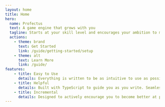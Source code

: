 ```yaml
---
layout: home
title: Home
hero:
  name: Profectus
  text: A game engine that grows with you
  tagline: Starts at your skill level and encourages your ambition to make your projects bigger and better.
  actions:
    - theme: brand
      text: Get Started
      link: /guide/getting-started/setup
    - theme: alt
      text: Learn More
      link: /guide/
features:
    - title: Easy to Use
      details: Everything is written to be as intuitive to use as possible, through consistent design.
    - title: Helpful
      details: Built with TypeScript to guide you as you write. Seamlessly deploy your project with pre-configured github workflows, and more.
    - title: Incremental
      details: Designed to actively encourage you to become better at programming. The engine will never limit you.
---
```

